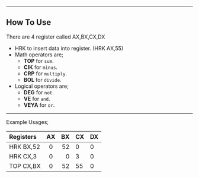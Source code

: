 ***

## How To Use

There are 4 register called AX,BX,CX,DX

* HRK to insert data into register.
  (HRK AX,55)
* Math operators are;
    * **TOP** for `sum`.
    * **CIK** for `minus`.
    * **CRP** for `multiply`.
    * **BOL** for `divide`.
* Logical operators are;
    * **DEG** for `not`.
    * **VE** for `and`.
    * **VEYA** for `or`.

****
Example Usages;

| Registers | AX | BX | CX | DX |
|:----------|:--:|---:|----|----|
| HRK BX,52 | 0  | 52 | 0  | 0  |
| HRK CX,3  | 0  |  0 | 3  | 0  |
| TOP CX,BX | 0  | 52 | 55 | 0  |
